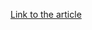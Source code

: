 [Link to the article](https://www.sentinelone.com/blog/deathgrip-raas-small-time-threat-actors-aim-high-with-lockbit-yashma-builders)

